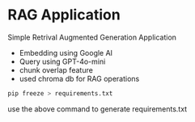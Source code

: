 # RAG Application
Simple Retrival Augmented Generation Application
- Embedding using Google AI
- Query using GPT-4o-mini
- chunk overlap feature
- used chroma db for RAG operations

```py
pip freeze > requirements.txt
```
use the above command to generate requirements.txt